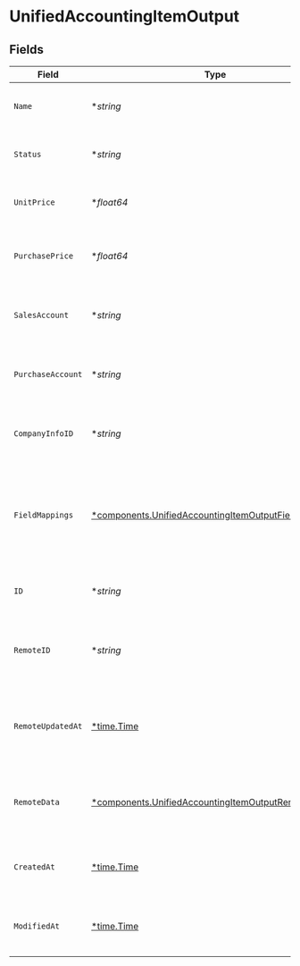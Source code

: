# UnifiedAccountingItemOutput


## Fields

| Field                                                                                                                       | Type                                                                                                                        | Required                                                                                                                    | Description                                                                                                                 | Example                                                                                                                     |
| --------------------------------------------------------------------------------------------------------------------------- | --------------------------------------------------------------------------------------------------------------------------- | --------------------------------------------------------------------------------------------------------------------------- | --------------------------------------------------------------------------------------------------------------------------- | --------------------------------------------------------------------------------------------------------------------------- |
| `Name`                                                                                                                      | **string*                                                                                                                   | :heavy_minus_sign:                                                                                                          | The name of the accounting item                                                                                             | Product A                                                                                                                   |
| `Status`                                                                                                                    | **string*                                                                                                                   | :heavy_minus_sign:                                                                                                          | The status of the accounting item                                                                                           | Active                                                                                                                      |
| `UnitPrice`                                                                                                                 | **float64*                                                                                                                  | :heavy_minus_sign:                                                                                                          | The unit price of the item in cents                                                                                         | 1000                                                                                                                        |
| `PurchasePrice`                                                                                                             | **float64*                                                                                                                  | :heavy_minus_sign:                                                                                                          | The purchase price of the item in cents                                                                                     | 800                                                                                                                         |
| `SalesAccount`                                                                                                              | **string*                                                                                                                   | :heavy_minus_sign:                                                                                                          | The UUID of the associated sales account                                                                                    | 801f9ede-c698-4e66-a7fc-48d19eebaa4f                                                                                        |
| `PurchaseAccount`                                                                                                           | **string*                                                                                                                   | :heavy_minus_sign:                                                                                                          | The UUID of the associated purchase account                                                                                 | 801f9ede-c698-4e66-a7fc-48d19eebaa4f                                                                                        |
| `CompanyInfoID`                                                                                                             | **string*                                                                                                                   | :heavy_minus_sign:                                                                                                          | The UUID of the associated company info                                                                                     | 801f9ede-c698-4e66-a7fc-48d19eebaa4f                                                                                        |
| `FieldMappings`                                                                                                             | [*components.UnifiedAccountingItemOutputFieldMappings](../../models/components/unifiedaccountingitemoutputfieldmappings.md) | :heavy_minus_sign:                                                                                                          | The custom field mappings of the object between the remote 3rd party & Panora                                               | {<br/>"custom_field_1": "value1",<br/>"custom_field_2": "value2"<br/>}                                                      |
| `ID`                                                                                                                        | **string*                                                                                                                   | :heavy_minus_sign:                                                                                                          | The UUID of the accounting item record                                                                                      | 801f9ede-c698-4e66-a7fc-48d19eebaa4f                                                                                        |
| `RemoteID`                                                                                                                  | **string*                                                                                                                   | :heavy_minus_sign:                                                                                                          | The remote ID of the item in the context of the 3rd Party                                                                   | item_1234                                                                                                                   |
| `RemoteUpdatedAt`                                                                                                           | [*time.Time](https://pkg.go.dev/time#Time)                                                                                  | :heavy_minus_sign:                                                                                                          | The date when the item was last updated in the remote system                                                                | 2024-06-15T12:00:00Z                                                                                                        |
| `RemoteData`                                                                                                                | [*components.UnifiedAccountingItemOutputRemoteData](../../models/components/unifiedaccountingitemoutputremotedata.md)       | :heavy_minus_sign:                                                                                                          | The remote data of the item in the context of the 3rd Party                                                                 | {<br/>"raw_data": {<br/>"additional_field": "some value"<br/>}<br/>}                                                        |
| `CreatedAt`                                                                                                                 | [*time.Time](https://pkg.go.dev/time#Time)                                                                                  | :heavy_minus_sign:                                                                                                          | The created date of the accounting item record                                                                              | 2024-06-15T12:00:00Z                                                                                                        |
| `ModifiedAt`                                                                                                                | [*time.Time](https://pkg.go.dev/time#Time)                                                                                  | :heavy_minus_sign:                                                                                                          | The last modified date of the accounting item record                                                                        | 2024-06-15T12:00:00Z                                                                                                        |